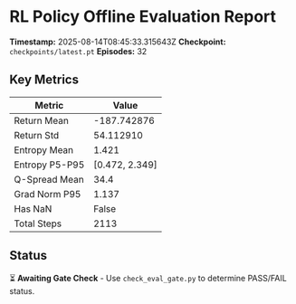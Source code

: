 # RL Policy Offline Evaluation Report

**Timestamp:** 2025-08-14T08:45:33.315643Z
**Checkpoint:** `checkpoints/latest.pt`
**Episodes:** 32

## Key Metrics

| Metric | Value |
|--------|-------|
| Return Mean | -187.742876 |
| Return Std | 54.112910 |
| Entropy Mean | 1.421 |
| Entropy P5-P95 | [0.472, 2.349] |
| Q-Spread Mean | 34.4 |
| Grad Norm P95 | 1.137 |
| Has NaN | False |
| Total Steps | 2113 |

## Status

⏳ **Awaiting Gate Check** - Use `check_eval_gate.py` to determine PASS/FAIL status.
